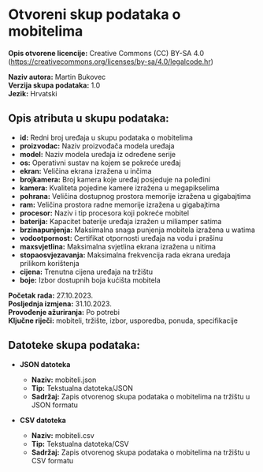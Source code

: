 # Otvoreni skup podataka o mobitelima

**Opis otvorene licencije:** Creative Commons (CC) BY-SA 4.0 
(https://creativecommons.org/licenses/by-sa/4.0/legalcode.hr)

**Naziv autora:** Martin Bukovec  
**Verzija skupa podataka:** 1.0  
**Jezik:** Hrvatski

## Opis atributa u skupu podataka:

- **id:** Redni broj uređaja u skupu podataka o mobitelima
- **proizvodac:** Naziv proizvođača modela uređaja
- **model:** Naziv modela uređaja iz određene serije
- **os:** Operativni sustav na kojem se pokreće uređaj
- **ekran:** Veličina ekrana izražena u inčima
- **brojkamera:** Broj kamera koje uređaj posjeduje na poleđini
- **kamera:** Kvaliteta pojedine kamere izražena u megapikselima
- **pohrana:** Veličina dostupnog prostora memorije izražena u gigabajtima
- **ram:** Veličina prostora radne memorije izražena u gigabajtima
- **procesor:** Naziv i tip procesora koji pokreće mobitel
- **baterija:** Kapacitet baterije uređaja izražen u miliamper satima
- **brzinapunjenja:** Maksimalna snaga punjenja mobitela izražena u watima
- **vodootpornost:** Certifikat otpornosti uređaja na vodu i prašinu
- **maxsvjetlina:** Maksimalna svjetlina ekrana izražena u nitima
- **stopaosvjezavanja:** Maksimalna frekvencija rada ekrana uređaja prilikom korištenja
- **cijena:** Trenutna cijena uređaja na tržištu
- **boje:** Izbor dostupnih boja kućišta mobitela

**Početak rada:** 27.10.2023.  
**Posljednja izmjena:** 31.10.2023.  
**Provođenje ažuriranja:** Po potrebi  
**Ključne riječi:** mobiteli, tržište, izbor, usporedba, ponuda, specifikacije

## Datoteke skupa podataka:

- **JSON datoteka**
  - **Naziv:** mobiteli.json
  - **Tip:** Tekstualna datoteka/JSON
  - **Sadržaj:** Zapis otvorenog skupa podataka o mobitelima na tržištu u JSON formatu

- **CSV datoteka**
  - **Naziv:** mobiteli.csv
  - **Tip:** Tekstualna datoteka/CSV
  - **Sadržaj:** Zapis otvorenog skupa podataka o mobitelima na tržištu u CSV formatu
